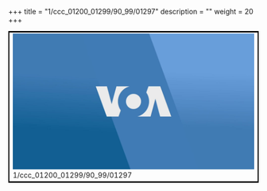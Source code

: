 +++
title = "1/ccc_01200_01299/90_99/01297"
description = ""
weight = 20
+++

<table style="border:2px solid black;max-width:800px;max-height:800px;" 
><tr><td>
<img class="center-fit-jpg"
src="/jpg_/aaa_20190430_NxaOmWaI8sI_01296.jpg">
1/ccc_01200_01299/90_99/01297
</img></td></tr></table>
